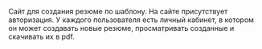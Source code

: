 Сайт для создания резюме по шаблону. На сайте присутствует авторизация. У каждого пользователя есть личный кабинет, в котором он может создавать новые резюме, просматривать созданные и скачивать их в pdf.